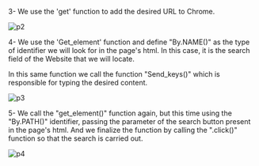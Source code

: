 3- We use the 'get' function to add the desired URL to Chrome.

![p2](https://user-images.githubusercontent.com/114637779/218186657-45ae6b66-809a-4398-b569-fca6a73e6a2f.png)


4- We use the 'Get_element' function and define "By.NAME()" as the type of identifier we will look for in the page's html. In this case, it is the search field of the Website that we will locate.
<br>


In this same function we call the function "Send_keys()" which is responsible for typing the desired content.

![p3](https://user-images.githubusercontent.com/114637779/218186686-1042ede9-2e35-4b83-b6c6-86773ccfc976.png)

5- We call the "get_element()" function again, but this time using the "By.PATH()" identifier, passing the parameter of the search button present in the page's html. And we finalize the function by calling the ".click()" function so that the search is carried out.

![p4](https://user-images.githubusercontent.com/114637779/218186719-318f7bfd-0c8e-42d9-8204-d537a430b70c.png)
